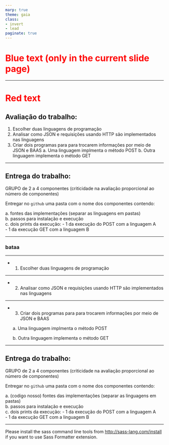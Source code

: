 ```yaml
---
marp: true
theme: gaia
class: 
- invert
- lead
paginate: true
---
```

<!-- Scoped style -->
<style scoped>
h1 {
  color: blue;
}
</style>

# Blue text (only in the current slide page)

---
<!-- Scoped style -->
<style scoped>
h1 {
  color: red;
}
</style>
# Red text
## **Avaliação do trabalho:** 

1. Escolher duas linguagens de programação  
2. Analisar como JSON e requisições usando HTTP são implementados nas linguagens
3. Criar dois programas para para trocarem informações por meio de JSON e BAAS
    a. Uma linguagem implmenta o método POST
    b. Outra linguagem implementa o método GET

---

## **Entrega do trabalho:**

GRUPO de 2 a 4 componentes (criticidade na avaliação proporcional ao número de componentes)

Entregar no `github` uma pasta com o nome dos componentes contendo:  

a. fontes das implementaçôes (separar as linguagens em pastas)  
b.  passos para instalação e execução  
c. dois prints da execução:
    - 1 da execução do POST com a linguagem A  
    - 1 da execução GET com a linguagem B

---

### bataa

---

- 1. Escolher duas linguagens de programação 

---

- 2. Analisar como JSON e requisições usando HTTP são implementados nas linguagens


---

- 3. Criar dois programas para para trocarem informações por meio de JSON e BAAS

    a. Uma linguagem implmenta o método POST

    b. Outra linguagem implementa o método GET

---

## **Entrega do trabalho:**

GRUPO de 2 a 4 componentes (criticidade na avaliação proporcional ao número de componentes)

Entregar no `github` uma pasta com o nome dos componentes contendo:  

a. (codigo nosso) fontes das implementaçôes (separar as linguagens em pastas)  
b.  passos para instalação e execução  
c. dois prints da execução:
    - 1 da execução do POST com a linguagem A  
    - 1 da execução GET com a linguagem B

---

Please install the sass command line tools from http://sass-lang.com/install if you want to use Sass Formatter extension.